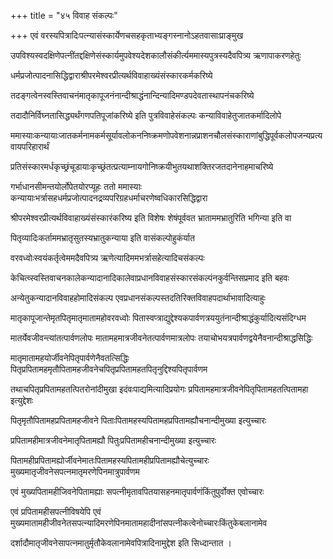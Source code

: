 +++
title = "४५ विवाह संकल्पः"

+++
एवं वरस्यपित्रादिःपत्‍न्यासंस्कार्येणचसहकृताभ्यङ्गस्नानोऽहतवासाःप्राङ्मुख

उपविश्यस्वदक्षिणेपत्‍नींतद्दक्षिणेसंस्कार्यमुपवेश्यदेशकालौसंकीर्त्यममास्यपुत्रस्यदैवपित्र्य ऋणापाकरणहेतुः

धर्मप्रजोत्पादनासिद्धिद्वाराश्रीपरमेश्वरप्रीत्यर्थविवाहाख्यंसंस्कारकर्मकरिष्ये

तदङ्गत्वेनस्वस्तिवाचनंमातृकापूजनंनान्दीश्राद्धंनान्दिन्यादिमण्डपदेवतास्थापनंचकरिष्ये

तदादौनिर्विघ्नतासिद्ध्यर्थंगणपतिपूजांकरिष्ये इति पुत्रविवाहेसंकल्पः कन्याविवाहेतुजातकर्मादिलोपे

ममास्याःकन्यायाःजातकर्मनामकर्मसूर्यावलोकननिष्क्रमणोपवेशनान्नप्राशनचौलसंस्काराणांबुद्धिपूर्वकलोपजन्यप्रत्यवायपरिहारार्थं

प्रतिसंस्कारमर्धकृच्छ्रंचूडायाःकृच्छ्रंतत्प्रत्याम्नायगोनिष्क्रयीभुतयथाशक्तिरजतदानेनाहमाचरिष्ये

गर्भाधानसीमन्तयोर्लोपेतयोरप्यूहः ततो ममास्याः कन्यायाःभर्त्रासहधर्मप्रजोत्पादनद्रव्यपरिग्रहधर्माचरणेष्वधिकारसिद्धिद्वारा

श्रीपरमेश्वरप्रीत्यर्थविवाहाख्यंसंस्कारंकरिष्य इति विशेषः शेषंपूर्ववत भ्राताममभ्रातुरिति भगिन्या इति वा

पितृव्यादिःकर्ताममभ्रातृसुतस्यभ्रातुकन्याया इति वासंकल्पोहुकंर्यात

वरवध्वोःस्वयंकर्तृत्वेममदैवपित्र्य ऋणेत्यादिममभर्त्रासहेत्यादिचसंकल्पः

केचित्व्स्वस्तिवाचनकालेकन्यादानादिकालेवाप्रधानविवाहसंस्कारसंकल्पंनकुर्वन्तिसप्रमाद इति बहवः

अन्येतुकन्यादानविवाहहोमादिसंकल्प एवप्रधानसंकल्पस्तदतिरिक्तविवाहपदार्थाभावादित्याहुः

मातृकापूजान्तेमृतपितृमातृमातामहोवरवध्वोः पितास्वप्त्राद्युद्देश्यकपार्वणत्रययुतंनान्दीश्राद्धंकुर्यादित्यसंदिग्धम

मातर्येवजीवन्त्यांतत्पार्वणलोपः मातामहमात्रजीवनेतत्पार्वणमात्रलोपः तयाचोभयत्रपार्वणद्वयेनैवनान्दीश्राद्धसिद्धिः

मातृमातामहयोर्जीवनेपितृपार्वणेनैवतत्सिद्धिः पितृप्रपितामहमृतौपितामहजीवनेचपितृप्रपितामहतपितृनुद्दिश्यपितृपार्वणम

तथाचपितृप्रपितामहतत्पितरोनांदीमुखा इदंवःपाद्यमित्यादिप्रयोगः प्रपितामहमात्रजीवनेपितृपितामहतत्पितामहा इत्युद्देशः

पितृमृतौपितामहप्रपितामहजीवने पिताःपितामहस्यपितामहप्रपितामह्यौचनान्दीमुख्या इत्युच्चारः

प्रपितामहीमात्रजीवनेमातृपितामह्यौ पितुःप्रपितामहीचनान्दीमुख्या इत्युच्चारः

पितामहीप्रपितामह्योर्जीवनेमातःपितामहस्यपितामहीप्रपितामह्यौचेत्युच्चारः मुख्यमातृजीवनेसपत्‍नमातृमरणेपिनमात्रुपार्वणम

एवं मुख्यपितामहीजिवनेपितामह्याः सपत्‍नीमृतावपितयासहनमातृपार्वणंकिंतुपुर्वोक्त एवोच्चारः

एवं प्रपितामहीसपत्नीविषयेपि एवं मुख्यमातामहीजीवनेतसपत्न्यादिमरणेपिनमातामहादीनांसपत्नीकत्वेनोच्चारःकिंतुकेबलानामेव

दर्शादौमातृजीवनेसापत्नमातुर्मृतौकेवलानामेवपित्रादिनामुद्देश इति सिध्दान्तात ।
